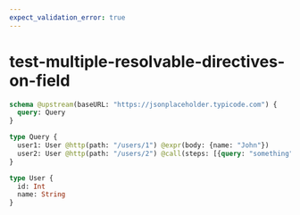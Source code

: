 ```yaml
---
expect_validation_error: true
---
```


# test-multiple-resolvable-directives-on-field

```graphql @server
schema @upstream(baseURL: "https://jsonplaceholder.typicode.com") {
  query: Query
}

type Query {
  user1: User @http(path: "/users/1") @expr(body: {name: "John"})
  user2: User @http(path: "/users/2") @call(steps: [{query: "something"}])
}

type User {
  id: Int
  name: String
}
```
